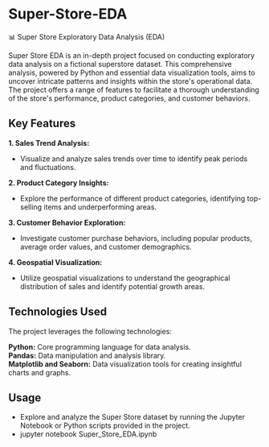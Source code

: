 # Super-Store-EDA
📊 Super Store Exploratory Data Analysis (EDA)

Super Store EDA is an in-depth project focused on conducting exploratory data analysis on a fictional superstore dataset. This comprehensive analysis, powered by Python and essential data visualization tools, aims to uncover intricate patterns and insights within the store's operational data. The project offers a range of features to facilitate a thorough understanding of the store's performance, product categories, and customer behaviors.

## Key Features
**1. Sales Trend Analysis:**
  - Visualize and analyze sales trends over time to identify peak periods and fluctuations.
    
**2. Product Category Insights:**
  - Explore the performance of different product categories, identifying top-selling items and underperforming areas.
    
**3. Customer Behavior Exploration:**
  - Investigate customer purchase behaviors, including popular products, average order values, and customer demographics.
    
**4. Geospatial Visualization:**
  - Utilize geospatial visualizations to understand the geographical distribution of sales and identify potential growth areas.

## Technologies Used
The project leverages the following technologies:

**Python:** Core programming language for data analysis.<br>
**Pandas:** Data manipulation and analysis library.<br>
**Matplotlib and Seaborn:** Data visualization tools for creating insightful charts and graphs.<br>

## Usage
  - Explore and analyze the Super Store dataset by running the Jupyter Notebook or Python scripts provided in the project.
  - jupyter notebook Super_Store_EDA.ipynb
